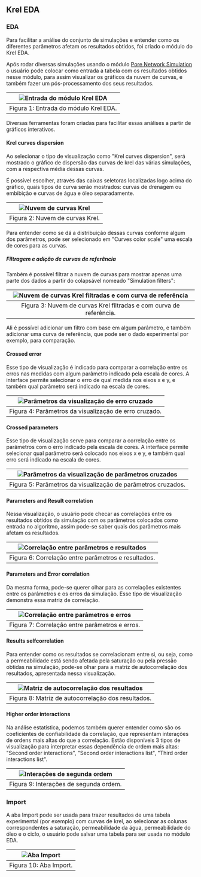 ## Krel EDA

### EDA

Para facilitar a análise do conjunto de simulações e entender como os diferentes parâmetros afetam os resultados obtidos, foi criado o módulo do Krel EDA.

Após rodar diversas simulações usando o módulo [Pore Network Simulation](./PoreNetworkSimulation.md#two-phase) o usuário pode colocar como entrada a tabela com os resultados obtidos nesse módulo, para assim visualizar os gráficos da nuvem de curvas, e também fazer um pós-processamento dos seus resultados. 

| ![Entrada do módulo Krel EDA](../assets/images/PoreNetworkKrelEdaInput.png) |
|:-----------------------------------------------------------------------:|
| Figura 1: Entrada do módulo Krel EDA. |

Diversas ferramentas foram criadas para facilitar essas análises a partir de gráficos interativos.

#### Krel curves dispersion

Ao selecionar o tipo de visualização como "Krel curves dispersion", será mostrado o gráfico de dispersão das curvas de krel das várias simulações, com a respectiva média dessas curvas.

É possível escolher, através das caixas seletoras localizadas logo acima do gráfico, quais tipos de curva serão mostrados: curvas de drenagem ou embibição e curvas de água e óleo separadamente.

| ![Nuvem de curvas Krel](../assets/images/PoreNetworkKrelEdaCurvesDispersion.png) |
|:-----------------------------------------------------------------------:|
| Figura 2: Nuvem de curvas Krel. |

Para entender como se dá a distribuição dessas curvas conforme algum dos parâmetros, pode ser selecionado em "Curves color scale" uma escala de cores para as curvas.

##### Filtragem e adição de curvas de referência

Também é possível filtrar a nuvem de curvas para mostrar apenas uma parte dos dados a partir do colapsável nomeado "Simulation filters":

| ![Nuvem de curvas Krel filtradas e com curva de referência](../assets/images/PoreNetworkKrelEdaFilter.png) |
|:-----------------------------------------------------------------------:|
| Figura 3: Nuvem de curvas Krel filtradas e com curva de referência. |

Ali é possível adicionar um filtro com base em algum parâmetro, e também adicionar uma curva de referência, que pode ser o dado experimental por exemplo, para comparação.

#### Crossed error

Esse tipo de visualização é indicado para comparar a correlação entre os erros nas medidas com algum parâmetro indicado pela escala de cores. A interface permite selecionar o erro de qual medida nos eixos x e y, e também qual parâmetro será indicado na escala de cores.

| ![Parâmetros da visualização de erro cruzado](../assets/images/PoreNetworkKrelEdaCrossedError.png) |
|:-----------------------------------------------------------------------:|
| Figura 4: Parâmetros da visualização de erro cruzado. |

#### Crossed parameters

Esse tipo de visualização serve para comparar a correlação entre os parâmetros com o erro indicado pela escala de cores. A interface permite selecionar qual parâmetro será colocado nos eixos x e y, e também qual erro será indicado na escala de cores.

| ![Parâmetros da visualização de parâmetros cruzados](../assets/images/PoreNetworkKrelEdaCrossedParameters.png) |
|:-----------------------------------------------------------------------:|
| Figura 5: Parâmetros da visualização de parâmetros cruzados. |

#### Parameters and Result correlation

Nessa visualização, o usuário pode checar as correlações entre os resultados obtidos da simulação com os parâmetros colocados como entrada no algoritmo, assim pode-se saber quais dos parâmetros mais afetam os resultados. 

| ![Correlação entre parâmetros e resultados](../assets/images/PoreNetworkKrelEdaParametersResults.png) |
|:-----------------------------------------------------------------------:|
| Figura 6: Correlação entre parâmetros e resultados. |

#### Parameters and Error correlation

Da mesma forma, pode-se querer olhar para as correlações existentes entre os parâmetros e os erros da simulação. Esse tipo de visualização demonstra essa matriz de correlação.

| ![Correlação entre parâmetros e erros](../assets/images/PoreNetworkKrelEdaParametersErrors.png) |
|:-----------------------------------------------------------------------:|
| Figura 7: Correlação entre parâmetros e erros. |

#### Results selfcorrelation

Para entender como os resultados se correlacionam entre si, ou seja, como a permeabilidade está sendo afetada pela saturação ou pela pressão obtidas na simulação, pode-se olhar para a matriz de autocorrelação dos resultados, apresentada nessa visualização.

| ![Matriz de autocorrelação dos resultados](../assets/images/PoreNetworkKrelEdaSelfCorrelation.png) |
|:-----------------------------------------------------------------------:|
| Figura 8: Matriz de autocorrelação dos resultados. |

#### Higher order interactions

Na análise estatística, podemos também querer entender como são os coeficientes de confiabilidade da correlação, que representam interações de ordens mais altas do que a correlação. Estão disponíveis 3 tipos de visualização para interpretar essas dependência de ordem mais altas: "Second order interactions", "Second order interactions list", "Third order interactions list".

| ![Interações de segunda ordem](../assets/images/PoreNetworkKrelEdaSecond.png) |
|:-----------------------------------------------------------------------:|
| Figura 9: Interações de segunda ordem. |

### Import

A aba Import pode ser usada para trazer resultados de uma tabela experimental (por exemplo) com curvas de krel, ao selecionar as colunas correspondentes a saturação, permeabilidade da água, permeabilidade do óleo e o ciclo, o usuário pode salvar uma tabela para ser usada no módulo EDA.

| ![Aba Import](../assets/images/PoreNetworkKrelEdaImport.png) |
|:-----------------------------------------------------------------------:|
| Figura 10: Aba Import. |

